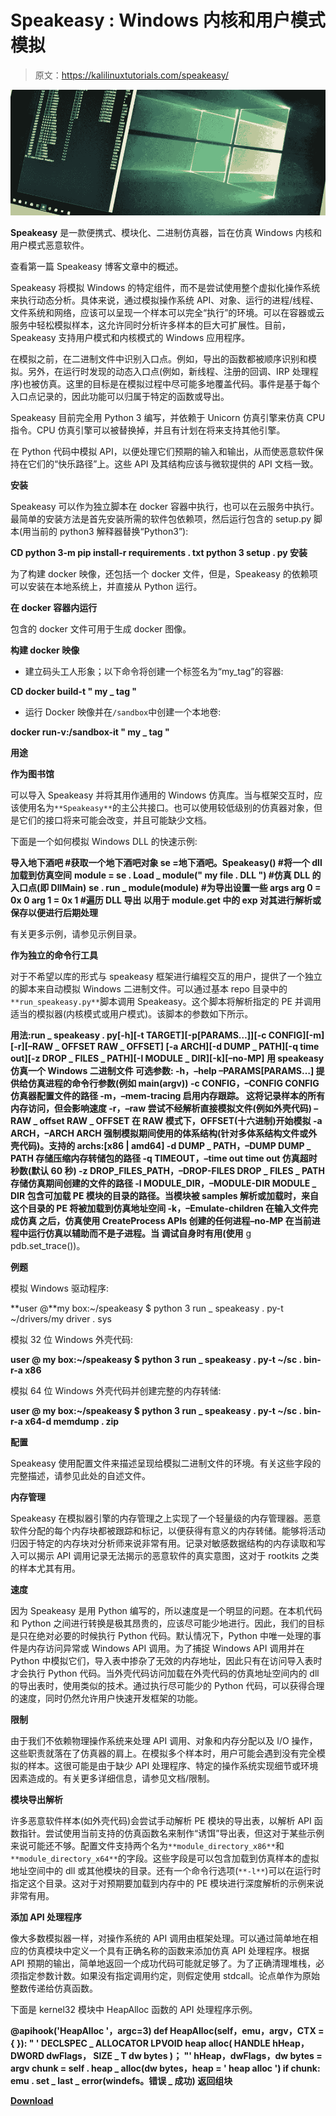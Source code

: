 # Speakeasy : Windows 内核和用户模式模拟

> 原文：<https://kalilinuxtutorials.com/speakeasy/>

[![](img/028a13466d8d602f1ea11e3fed4fa68d.png)](https://1.bp.blogspot.com/-IwOL8AeecUQ/YTD3QTYKlmI/AAAAAAAAKpg/ZyIJAK43im4uX1TFGMD7YK58BteZIcjtwCLcBGAsYHQ/s951/w%2B%25281%2529.png)

**Speakeasy** 是一款便携式、模块化、二进制仿真器，旨在仿真 Windows 内核和用户模式恶意软件。

查看第一篇 Speakeasy 博客文章中的概述。

Speakeasy 将模拟 Windows 的特定组件，而不是尝试使用整个虚拟化操作系统来执行动态分析。具体来说，通过模拟操作系统 API、对象、运行的进程/线程、文件系统和网络，应该可以呈现一个样本可以完全“执行”的环境。可以在容器或云服务中轻松模拟样本，这允许同时分析许多样本的巨大可扩展性。目前，Speakeasy 支持用户模式和内核模式的 Windows 应用程序。

在模拟之前，在二进制文件中识别入口点。例如，导出的函数都被顺序识别和模拟。另外，在运行时发现的动态入口点(例如，新线程、注册的回调、IRP 处理程序)也被仿真。这里的目标是在模拟过程中尽可能多地覆盖代码。事件是基于每个入口点记录的，因此功能可以归属于特定的函数或导出。

Speakeasy 目前完全用 Python 3 编写，并依赖于 Unicorn 仿真引擎来仿真 CPU 指令。CPU 仿真引擎可以被替换掉，并且有计划在将来支持其他引擎。

在 Python 代码中模拟 API，以便处理它们预期的输入和输出，从而使恶意软件保持在它们的“快乐路径”上。这些 API 及其结构应该与微软提供的 API 文档一致。

**安装**

Speakeasy 可以作为独立脚本在 docker 容器中执行，也可以在云服务中执行。最简单的安装方法是首先安装所需的软件包依赖项，然后运行包含的 setup.py 脚本(用当前的 python3 解释器替换“Python3”):

**CD
python 3-m pip install-r requirements . txt
python 3 setup . py 安装**

为了构建 docker 映像，还包括一个 docker 文件，但是，Speakeasy 的依赖项可以安装在本地系统上，并直接从 Python 运行。

**在 docker 容器内运行**

包含的 docker 文件可用于生成 docker 图像。

**构建 docker 映像**

*   建立码头工人形象；以下命令将创建一个标签名为“my_tag”的容器:

**CD
docker build-t " my _ tag "**

*   运行 Docker 映像并在`/sandbox`中创建一个本地卷:

**docker run-v:/sandbox-it " my _ tag "**

**用途**

**作为图书馆**

可以导入 Speakeasy 并将其用作通用的 Windows 仿真库。当与框架交互时，应该使用名为`**Speakeasy**`的主公共接口。也可以使用较低级别的仿真器对象，但是它们的接口将来可能会改变，并且可能缺少文档。

下面是一个如何模拟 Windows DLL 的快速示例:

**导入地下酒吧
#获取一个地下酒吧对象
se =地下酒吧。Speakeasy()
#将一个 dll 加载到仿真空间**
**module = se . Load _ module(" my file . DLL ")
#仿真 DLL 的入口点(即 DllMain)**
**se . run _ module(module)
#为导出设置一些 args
arg 0 = 0x 0
arg 1 = 0x 1
#遍历 DLL 导出
以用于 module.get 中的 exp 对其进行解析或保存以便进行后期处理**

有关更多示例，请参见示例目录。

**作为独立的命令行工具**

对于不希望以库的形式与 speakeasy 框架进行编程交互的用户，提供了一个独立的脚本来自动模拟 Windows 二进制文件。可以通过基本 repo 目录中的`**run_speakeasy.py**`脚本调用 Speakeasy。这个脚本将解析指定的 PE 并调用适当的模拟器(内核模式或用户模式)。该脚本的参数如下所示。

**用法:run _ speakeasy . py[-h][-t TARGET][-p[PARAMS…]][-c CONFIG][-m][-r][–RAW _ OFFSET RAW _ OFFSET]
[-a ARCH][-d DUMP _ PATH][-q time out][-z DROP _ FILES _ PATH][-l MODULE _ DIR][-k][–no-MP]
用 speakeasy 仿真一个 Windows 二进制文件
可选参数:
-h，–help –PARAMS[PARAMS…]
提供给仿真进程的命令行参数(例如 main(argv))
-c CONFIG，–CONFIG CONFIG
仿真器配置文件的路径
-m，–mem-tracing 启用内存跟踪。 这将记录样本的所有内存访问，但会影响速度
-r，–raw 尝试不经解析直接模拟文件(例如外壳代码)
–RAW _ offset RAW _ OFFSET
在 RAW 模式下，OFFSET(十六进制)开始模拟
-a ARCH，–ARCH ARCH 强制模拟期间使用的体系结构(针对多体系结构文件或外壳代码)。支持的
archs:[x86 | amd64]
-d DUMP _ PATH，–DUMP DUMP _ PATH
存储压缩内存转储包的路径
-q TIMEOUT，–time out time out
仿真超时秒数(默认 60 秒)
-z DROP_FILES_PATH，–DROP-FILES DROP _ FILES _ PATH
存储仿真期间创建的文件的路径
-l MODULE_DIR，–MODULE-DIR MODULE _ DIR
包含可加载 PE 模块的目录的路径。当模块被 samples 解析或加载时，来自这个目录的 PE
将被加载到仿真地址空间
-k，–Emulate-children
在输入文件完成仿真
之后，仿真使用 CreateProcess APIs 创建的任何进程–no-MP 在当前进程中运行仿真以辅助而不是子进程。当
调试自身时有用(使用** g pdb.set_trace())。

**例题**

模拟 Windows 驱动程序:

**user @**my box:~/speakeasy $ python 3 run _ speakeasy . py-t ~/drivers/my driver . sys

模拟 32 位 Windows 外壳代码:

**user @ my box:~/speakeasy $ python 3 run _ speakeasy . py-t ~/sc . bin-r-a x86**

模拟 64 位 Windows 外壳代码并创建完整的内存转储:

**user @ my box:~/speakeasy $ python 3 run _ speakeasy . py-t ~/sc . bin-r-a x64-d memdump . zip**

**配置**

Speakeasy 使用配置文件来描述呈现给模拟二进制文件的环境。有关这些字段的完整描述，请参见此处的自述文件。

**内存管理**

Speakeasy 在模拟器引擎的内存管理之上实现了一个轻量级的内存管理器。恶意软件分配的每个内存块都被跟踪和标记，以便获得有意义的内存转储。能够将活动归因于特定的内存块对分析师来说非常有用。记录对敏感数据结构的内存读取和写入可以揭示 API 调用记录无法揭示的恶意软件的真实意图，这对于 rootkits 之类的样本尤其有用。

**速度**

因为 Speakeasy 是用 Python 编写的，所以速度是一个明显的问题。在本机代码和 Python 之间进行转换是极其昂贵的，应该尽可能少地进行。因此，我们的目标是只在绝对必要的时候执行 Python 代码。默认情况下，Python 中唯一处理的事件是内存访问异常或 Windows API 调用。为了捕捉 Windows API 调用并在 Python 中模拟它们，导入表中掺杂了无效的内存地址，因此只有在访问导入表时才会执行 Python 代码。当外壳代码访问加载在外壳代码的仿真地址空间内的 dll 的导出表时，使用类似的技术。通过执行尽可能少的 Python 代码，可以获得合理的速度，同时仍然允许用户快速开发框架的功能。

**限制**

由于我们不依赖物理操作系统来处理 API 调用、对象和内存分配以及 I/O 操作，这些职责就落在了仿真器的肩上。在模拟多个样本时，用户可能会遇到没有完全模拟的样本。这很可能是由于缺少 API 处理程序、特定的操作系统实现细节或环境因素造成的。有关更多详细信息，请参见文档/限制。

**模块导出解析**

许多恶意软件样本(如外壳代码)会尝试手动解析 PE 模块的导出表，以解析 API 函数指针。尝试使用当前支持的仿真函数名来制作“诱饵”导出表，但这对于某些示例来说可能还不够。配置文件支持两个名为`**module_directory_x86**`和`**module_directory_x64**`的字段。这些字段是可以包含加载到仿真样本的虚拟地址空间中的 dll 或其他模块的目录。还有一个命令行选项(`**-l**`)可以在运行时指定这个目录。这对于对预期要加载到内存中的 PE 模块进行深度解析的示例来说非常有用。

**添加 API 处理程序**

像大多数模拟器一样，对操作系统的 API 调用由框架处理。可以通过简单地在相应的仿真模块中定义一个具有正确名称的函数来添加仿真 API 处理程序。根据 API 预期的输出，简单地返回一个成功代码可能就足够了。为了正确清理堆栈，必须指定参数计数。如果没有指定调用约定，则假定使用 stdcall。论点单作为原始整数传递给仿真函数。

下面是 kernel32 模块中 HeapAlloc 函数的 API 处理程序示例。

**@apihook('HeapAlloc '，argc=3)
def HeapAlloc(self，emu，argv，CTX = { }):
" '
DECLSPEC _ ALLOCATOR LPVOID heap alloc(
HANDLE hHeap，
DWORD dwFlags，
SIZE _ T dw bytes
)；
"'
hHeap，dwFlags，dw bytes = argv
chunk = self . heap _ alloc(dw bytes，heap = ' heap alloc ')
if chunk:
emu . set _ last _ error(windefs。错误 _ 成功)
返回组块**

[**Download**](https://github.com/fireeye/speakeasy)